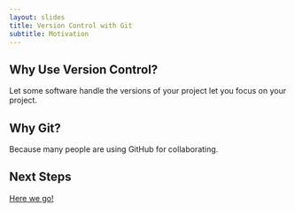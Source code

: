 ```yaml
---
layout: slides
title: Version Control with Git
subtitle: Motivation
---
```

## Why Use Version Control?

Let some software handle the versions of your project let you focus on your
project.

## Why Git?

Because many people are using GitHub for collaborating.

## Next Steps

[Here we go!](01-basics.html)
